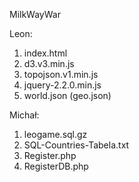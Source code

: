 MilkWayWar

Leon:
1. index.html
2. d3.v3.min.js
3. topojson.v1.min.js
4. jquery-2.2.0.min.js
5. world.json     (geo.json)


Michał:
1. leogame.sql.gz
2. SQL-Countries-Tabela.txt
3. Register.php
4. RegisterDB.php
